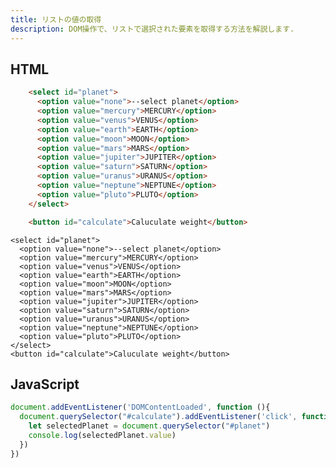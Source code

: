 ```yaml
---
title: リストの値の取得
description: DOM操作で、リストで選択された要素を取得する方法を解説します. 
---
```


## HTML

```html
    <select id="planet">
      <option value="none">--select planet</option>
      <option value="mercury">MERCURY</option>
      <option value="venus">VENUS</option>
      <option value="earth">EARTH</option>
      <option value="moon">MOON</option>
      <option value="mars">MARS</option>
      <option value="jupiter">JUPITER</option>
      <option value="saturn">SATURN</option>
      <option value="uranus">URANUS</option>
      <option value="neptune">NEPTUNE</option>
      <option value="pluto">PLUTO</option>
    </select>

    <button id="calculate">Caluculate weight</button>
```


    <select id="planet">
      <option value="none">--select planet</option>
      <option value="mercury">MERCURY</option>
      <option value="venus">VENUS</option>
      <option value="earth">EARTH</option>
      <option value="moon">MOON</option>
      <option value="mars">MARS</option>
      <option value="jupiter">JUPITER</option>
      <option value="saturn">SATURN</option>
      <option value="uranus">URANUS</option>
      <option value="neptune">NEPTUNE</option>
      <option value="pluto">PLUTO</option>
    </select>
    <button id="calculate">Caluculate weight</button>
    

## JavaScript

```js
document.addEventListener('DOMContentLoaded', function (){
  document.querySelector("#calculate").addEventListener('click', function() {
    let selectedPlanet = document.querySelector("#planet")
    console.log(selectedPlanet.value)
  })
})
```

<script>
document.addEventListener('DOMContentLoaded', function (){
  document.querySelector("#calculate").addEventListener('click', function() {
    let selectedPlanet = document.querySelector("#planet")
    console.log(selectedPlanet.value)
  })
})
</script>

